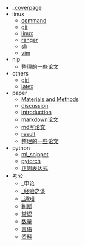   - [_coverpage](/_coverpage.md)
  - linux
    - [command](/linux/command.md)
    - [git](/linux/git.md)
    - [linux](/linux/linux.md)
    - [ranger](/linux/ranger.md)
    - [sh](/linux/sh.md)
    - [vim](/linux/vim.md)
  - nlp
    - [整理的一些论文](/nlp/整理的一些论文.md)
  - others
    - [girl](/others/girl.md)
    - [latex](/others/latex.md)
  - paper
    - [Materials and Methods](/paper/Materials%20and%20Methods.md)
    - [discussion](/paper/discussion.md)
    - [introduction](/paper/introduction.md)
    - [markdown论文](/paper/markdown论文.md)
    - [md写论文](/paper/md写论文.md)
    - [result](/paper/result.md)
    - [整理的一些论文](/paper/整理的一些论文.md)
  - python
    - [ml_snippet](/python/ml_snippet.md)
    - [pytorch](/python/pytorch.md)
    - [正则表达式](/python/正则表达式.md)
  - 考公
    - [_申论](/考公/_申论.md)
    - [_经验之谈](/考公/_经验之谈.md)
    - [_通知](/考公/_通知.md)
    - [判断](/考公/判断.md)
    - [常识](/考公/常识.md)
    - [数量](/考公/数量.md)
    - [言语](/考公/言语.md)
    - [资料](/考公/资料.md)